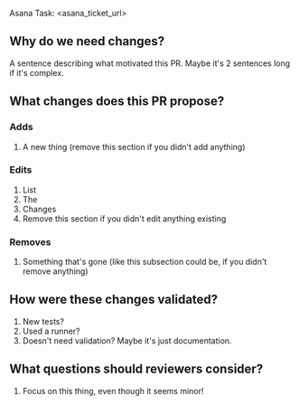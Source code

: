 Asana Task: <asana_ticket_url>

## Why do we need changes?

A sentence describing what motivated this PR. Maybe it's 2 sentences long if it's complex.


## What changes does this PR propose?

### Adds
1. A new thing (remove this section if you didn't add anything)

### Edits
1. List
2. The
3. Changes
4. Remove this section if you didn't edit anything existing

### Removes
1. Something that's gone (like this subsection could be, if you didn't remove anything)


## How were these changes validated?

1. New tests?
2. Used a runner?
3. Doesn't need validation? Maybe it's just documentation.


## What questions should reviewers consider?

1. Focus on this thing, even though it seems minor!
